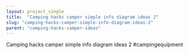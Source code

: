 ```yaml
---
layout: project_single
title:  "Camping hacks camper simple info diagram ideas 2"
slug: "camping-hacks-camper-simple-info-diagram-ideas-2"
parent: "camping-hacks-camper-ideas"
---
```

Camping hacks camper simple info diagram ideas 2 #campingequipment